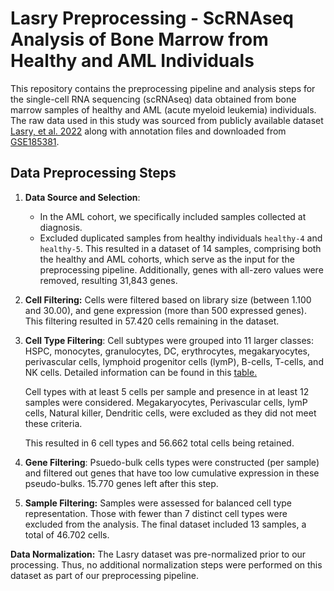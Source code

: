 # Lasry Preprocessing - ScRNAseq Analysis of Bone Marrow from Healthy and AML Individuals
This repository contains the preprocessing pipeline and analysis steps for the single-cell RNA sequencing (scRNAseq) data obtained from bone marrow samples of healthy and AML (acute myeloid leukemia) individuals. The raw data used in this study was sourced from publicly available dataset [Lasry, et al. 2022](https://www.nature.com/articles/s43018-022-00480-0) along with annotation files and downloaded from [GSE185381](https://www.ncbi.nlm.nih.gov/geo/query/acc.cgi?acc=GSE185381).

## Data Preprocessing Steps

1. **Data Source and Selection**:
   - In the AML cohort, we specifically included samples collected at diagnosis. 
   - Excluded duplicated samples from healthy individuals `healthy-4` and `healthy-5`. This resulted in a dataset of 14 samples, comprising both the healthy and AML cohorts, which serve as the input for the preprocessing pipeline. Additionally, genes with all-zero values were removed, resulting 31,843 genes.

2. **Cell Filtering:** Cells were filtered based on library size (between 1.100 and 30.00), and gene expression (more than 500 expressed genes). This filtering resulted in 57.420 cells remaining in the dataset.
3. **Cell Type Filtering**: Cell subtypes were grouped into 11 larger classes: HSPC, monocytes, granulocytes, DC, erythrocytes, megakaryocytes, perivascular cells, lymphoid progenitor cells (lymP), B-cells, T-cells, and NK cells. Detailed information can be found in this [table.](https://github.com/colomemaria/community-paper/blob/main/data/cell_relabelling.csv)

    Cell types with at least 5 cells per sample and presence in at least 12 samples were considered. Megakaryocytes, Perivascular cells, lymP cells, Natural killer, Dendritic cells, were excluded as they did not meet these criteria. 

    This resulted in 6 cell types and 56.662 total cells being retained.


4. **Gene Filtering**: Psuedo-bulk cells types were constructed (per sample) and filtered out genes that have too low cumulative expression in these pseudo-bulks. 15.770 genes left after this step.
5. **Sample Filtering:** Samples were assessed for balanced cell type representation. Those with fewer than 7 distinct cell types were excluded from the analysis. The final dataset included 13 samples, a total of 46.702 cells.

**Data Normalization:** The Lasry dataset was pre-normalized prior to our processing. Thus, no additional normalization steps were performed on this dataset as part of our preprocessing pipeline.